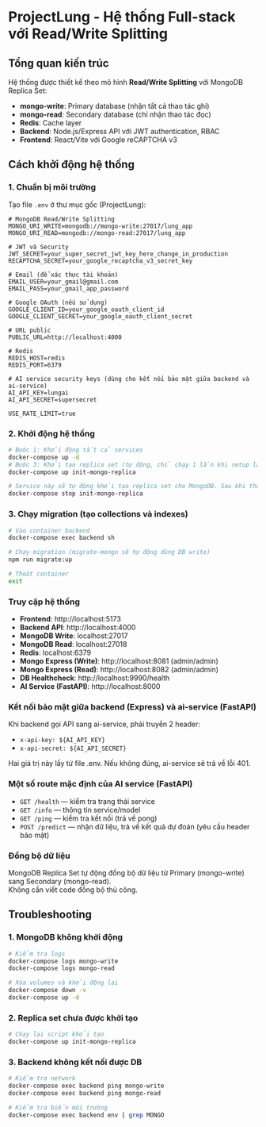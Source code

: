 # ProjectLung - Hệ thống Full-stack với Read/Write Splitting

## Tổng quan kiến trúc

Hệ thống được thiết kế theo mô hình **Read/Write Splitting** với MongoDB Replica Set:

- **mongo-write**: Primary database (nhận tất cả thao tác ghi)
- **mongo-read**: Secondary database (chỉ nhận thao tác đọc)  
- **Redis**: Cache layer
- **Backend**: Node.js/Express API với JWT authentication, RBAC
- **Frontend**: React/Vite với Google reCAPTCHA v3

## Cách khởi động hệ thống


### 1. Chuẩn bị môi trường

Tạo file `.env` ở thư mục gốc (ProjectLung):

```env
# MongoDB Read/Write Splitting
MONGO_URI_WRITE=mongodb://mongo-write:27017/lung_app
MONGO_URI_READ=mongodb://mongo-read:27017/lung_app

# JWT và Security
JWT_SECRET=your_super_secret_jwt_key_here_change_in_production
RECAPTCHA_SECRET=your_google_recaptcha_v3_secret_key

# Email (để xác thực tài khoản)
EMAIL_USER=your_gmail@gmail.com
EMAIL_PASS=your_gmail_app_password

# Google OAuth (nếu sử dụng)
GOOGLE_CLIENT_ID=your_google_oauth_client_id
GOOGLE_CLIENT_SECRET=your_google_oauth_client_secret

# URL public
PUBLIC_URL=http://localhost:4000

# Redis
REDIS_HOST=redis
REDIS_PORT=6379

# AI service security keys (dùng cho kết nối bảo mật giữa backend và ai-service)
AI_API_KEY=lungai
AI_API_SECRET=supersecret

USE_RATE_LIMIT=true
```


### 2. Khởi động hệ thống

```bash
# Bước 1: Khởi động tất cả services
docker-compose up -d
# Bước 3: Khởi tạo replica set (tự động, chỉ chạy 1 lần khi setup lần đầu)
docker-compose up init-mongo-replica

# Service này sẽ tự động khởi tạo replica set cho MongoDB. Sau khi thấy log "ok" hoặc không còn lỗi, bạn có thể dừng service này:
docker-compose stop init-mongo-replica
```

### 3. Chạy migration (tạo collections và indexes)

```bash
# Vào container backend
docker-compose exec backend sh

# Chạy migration (migrate-mongo sẽ tự động dùng DB write)
npm run migrate:up

# Thoát container
exit
```


### Truy cập hệ thống

- **Frontend**: http://localhost:5173
- **Backend API**: http://localhost:4000
- **MongoDB Write**: localhost:27017
- **MongoDB Read**: localhost:27018
- **Redis**: localhost:6379
- **Mongo Express (Write)**: http://localhost:8081 (admin/admin)
- **Mongo Express (Read)**: http://localhost:8082 (admin/admin)
- **DB Healthcheck**: http://localhost:9990/health
- **AI Service (FastAPI)**: http://localhost:8000

### Kết nối bảo mật giữa backend (Express) và ai-service (FastAPI)

Khi backend gọi API sang ai-service, phải truyền 2 header:

- `x-api-key: ${AI_API_KEY}`
- `x-api-secret: ${AI_API_SECRET}`

Hai giá trị này lấy từ file .env. Nếu không đúng, ai-service sẽ trả về lỗi 401.
### Một số route mặc định của AI service (FastAPI)

- `GET /health` — kiểm tra trạng thái service
- `GET /info` — thông tin service/model
- `GET /ping` — kiểm tra kết nối (trả về pong)
- `POST /predict` — nhận dữ liệu, trả về kết quả dự đoán (yêu cầu header bảo mật)

### Đồng bộ dữ liệu

MongoDB Replica Set tự động đồng bộ dữ liệu từ Primary (mongo-write) sang Secondary (mongo-read).  
Không cần viết code đồng bộ thủ công.

## Troubleshooting

### 1. MongoDB không khởi động

```bash
# Kiểm tra logs
docker-compose logs mongo-write
docker-compose logs mongo-read

# Xóa volumes và khởi động lại
docker-compose down -v
docker-compose up -d
```

### 2. Replica set chưa được khởi tạo

```bash
# Chạy lại script khởi tạo
docker-compose up init-mongo-replica
```

### 3. Backend không kết nối được DB

```bash
# Kiểm tra network
docker-compose exec backend ping mongo-write
docker-compose exec backend ping mongo-read

# Kiểm tra biến môi trường
docker-compose exec backend env | grep MONGO
```
